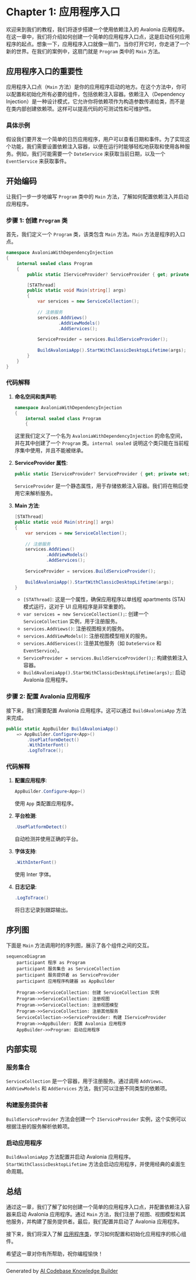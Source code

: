 # Chapter 1: 应用程序入口

欢迎来到我们的教程，我们将逐步搭建一个使用依赖注入的 Avalonia 应用程序。在这一章中，我们将介绍如何创建一个简单的应用程序入口点，这是启动任何应用程序的起点。想象一下，应用程序入口就像一扇门，当你打开它时，你走进了一个新的世界。在我们的案例中，这扇门就是 `Program` 类中的 `Main` 方法。

## 应用程序入口的重要性

应用程序入口点（`Main` 方法）是你的应用程序启动的地方。在这个方法中，你可以配置和初始化所有必要的组件，包括依赖注入容器。依赖注入（Dependency Injection）是一种设计模式，它允许你将依赖项作为构造参数传递给类，而不是在类内部创建依赖项。这样可以提高代码的可测试性和可维护性。

### 具体示例

假设我们要开发一个简单的日历应用程序，用户可以查看日期和事件。为了实现这个功能，我们需要设置依赖注入容器，以便在运行时能够轻松地获取和使用各种服务。例如，我们可能需要一个 `DateService` 来获取当前日期，以及一个 `EventService` 来获取事件。

## 开始编码

让我们一步一步地编写 `Program` 类中的 `Main` 方法，了解如何配置依赖注入并启动应用程序。

### 步骤 1: 创建 `Program` 类

首先，我们定义一个 `Program` 类，该类包含 `Main` 方法。`Main` 方法是程序的入口点。

```csharp
namespace AvaloniaWithDependencyInjection
{
    internal sealed class Program
    {
        public static IServiceProvider? ServiceProvider { get; private set; }

        [STAThread]
        public static void Main(string[] args)
        {
            var services = new ServiceCollection();
            
            // 注册服务
            services.AddViews()
                    .AddViewModels()
                    .AddServices();
            
            ServiceProvider = services.BuildServiceProvider();
            
            BuildAvaloniaApp().StartWithClassicDesktopLifetime(args);
        }
    }
}
```

### 代码解释

1. **命名空间和类声明**:
    ```csharp
    namespace AvaloniaWithDependencyInjection
    {
        internal sealed class Program
        {
    ```
    这里我们定义了一个名为 `AvaloniaWithDependencyInjection` 的命名空间，并在其中创建了一个 `Program` 类。`internal sealed` 说明这个类只能在当前程序集中使用，并且不能被继承。

2. **ServiceProvider 属性**:
    ```csharp
    public static IServiceProvider? ServiceProvider { get; private set; }
    ```
    `ServiceProvider` 是一个静态属性，用于存储依赖注入容器。我们将在稍后使用它来解析服务。

3. **Main 方法**:
    ```csharp
    [STAThread]
    public static void Main(string[] args)
    {
        var services = new ServiceCollection();
        
        // 注册服务
        services.AddViews()
                .AddViewModels()
                .AddServices();
        
        ServiceProvider = services.BuildServiceProvider();
        
        BuildAvaloniaApp().StartWithClassicDesktopLifetime(args);
    }
    ```
    - `[STAThread]`: 这是一个属性，确保应用程序以单线程 apartments (STA) 模式运行，这对于 UI 应用程序是非常重要的。
    - `var services = new ServiceCollection();`: 创建一个 `ServiceCollection` 实例，用于注册服务。
    - `services.AddViews()`: 注册视图相关的服务。
    - `services.AddViewModels()`: 注册视图模型相关的服务。
    - `services.AddServices()`: 注册其他服务（如 `DateService` 和 `EventService`）。
    - `ServiceProvider = services.BuildServiceProvider();`: 构建依赖注入容器。
    - `BuildAvaloniaApp().StartWithClassicDesktopLifetime(args);`: 启动 Avalonia 应用程序。

### 步骤 2: 配置 Avalonia 应用程序

接下来，我们需要配置 Avalonia 应用程序。这可以通过 `BuildAvaloniaApp` 方法来完成。

```csharp
public static AppBuilder BuildAvaloniaApp()
    => AppBuilder.Configure<App>()
        .UsePlatformDetect()
        .WithInterFont()
        .LogToTrace();
```

### 代码解释

1. **配置应用程序**:
    ```csharp
    AppBuilder.Configure<App>()
    ```
    使用 `App` 类配置应用程序。

2. **平台检测**:
    ```csharp
    .UsePlatformDetect()
    ```
    自动检测并使用正确的平台。

3. **字体支持**:
    ```csharp
    .WithInterFont()
    ```
    使用 Inter 字体。

4. **日志记录**:
    ```csharp
    .LogToTrace()
    ```
    将日志记录到跟踪输出。

## 序列图

下面是 `Main` 方法调用时的序列图，展示了各个组件之间的交互。

```mermaid
sequenceDiagram
    participant 程序 as Program
    participant 服务集合 as ServiceCollection
    participant 服务提供者 as ServiceProvider
    participant 应用程序构建器 as AppBuilder

    Program->>ServiceCollection: 创建 ServiceCollection 实例
    Program->>ServiceCollection: 注册视图
    Program->>ServiceCollection: 注册视图模型
    Program->>ServiceCollection: 注册其他服务
    ServiceCollection->>ServiceProvider: 构建 IServiceProvider
    Program->>AppBuilder: 配置 Avalonia 应用程序
    AppBuilder->>Program: 启动应用程序
```

## 内部实现

### 服务集合

`ServiceCollection` 是一个容器，用于注册服务。通过调用 `AddViews`、`AddViewModels` 和 `AddServices` 方法，我们可以注册不同类型的依赖项。

### 构建服务提供者

`BuildServiceProvider` 方法会创建一个 `IServiceProvider` 实例，这个实例可以根据注册的服务解析依赖项。

### 启动应用程序

`BuildAvaloniaApp` 方法配置并启动 Avalonia 应用程序。`StartWithClassicDesktopLifetime` 方法会启动应用程序，并使用经典的桌面生命周期。

## 总结

通过这一章，我们了解了如何创建一个简单的应用程序入口点，并配置依赖注入容器来启动 Avalonia 应用程序。通过 `Main` 方法，我们注册了视图、视图模型和其他服务，并构建了服务提供者。最后，我们配置并启动了 Avalonia 应用程序。

接下来，我们将深入了解 [应用程序类](02_应用程序类_.md)，学习如何配置和初始化应用程序的核心组件。

希望这一章对你有所帮助，祝你编程愉快！

---

Generated by [AI Codebase Knowledge Builder](https://github.com/The-Pocket/Tutorial-Codebase-Knowledge)